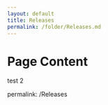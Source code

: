 ```yaml
---
layout: default
title: Releases
permalink: /folder/Releases.md
--- 
```


# Page Content #
test 2

permalink: /Releases
